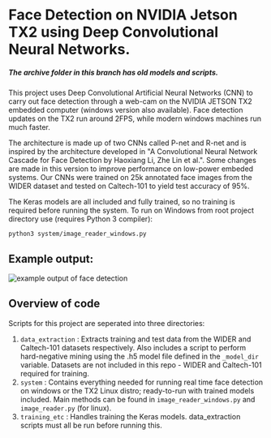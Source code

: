 # Face Detection on NVIDIA Jetson TX2 using Deep Convolutional Neural Networks.
 ##### The archive folder in this branch has old models and scripts. 


This project uses Deep Convolutional Artificial Neural Networks (CNN) to carry out face detection through a web-cam on the NVIDIA JETSON TX2 embedded computer (windows version also available). Face detection updates on the TX2 run around 2FPS, while modern windows machines run much faster. 

The architecture is made up of two CNNs called P-net and R-net and is inspired by the architecture developed in "A Convolutional Neural Network Cascade for Face Detection by Haoxiang Li, Zhe Lin et al.". Some changes are made in this version to improve performance on low-power embeded systems. Our CNNs were trained on 25k annotated face images from the WIDER dataset and tested on Caltech-101 to yield test accuracy of 95%. 

The Keras models are all included and fully trained, so no training is required before running the system.
To run on Windows from root project directory use (requires Python 3 compiler):
```
python3 system/image_reader_windows.py
```

## Example output:

![example output of face detection](https://i.imgur.com/3RVufAV.png)

## Overview of code
Scripts for this project are seperated into three directories:

1. `data_extraction` : Extracts training and test data from the WIDER and Caltech-101 datasets respectively. Also includes a script to perform hard-negative mining using the .h5 model file defined in the `_model_dir` variable. Datasets are not included in this repo - WIDER and Caltech-101 required for training.
2. `system`          : Contains everything needed for running real time face detection on windows or the TX2 Linux distro; ready-to-run with trained models included. Main methods can be found in `image_reader_windows.py` and `image_reader.py` (for linux).
3. `training_etc`    : Handles training the Keras models. data_extraction scripts must all be run before running this.
